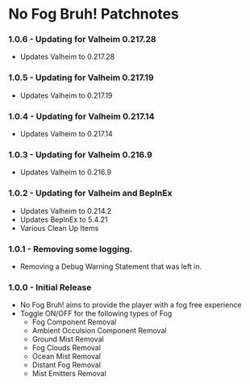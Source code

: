 # No Fog Bruh! Patchnotes
### 1.0.6 - Updating for Valheim 0.217.28
* Updates Valheim to 0.217.28

### 1.0.5 - Updating for Valheim 0.217.19
* Updates Valheim to 0.217.19

### 1.0.4 - Updating for Valheim 0.217.14
* Updates Valheim to 0.217.14

### 1.0.3 - Updating for Valheim 0.216.9
* Updates Valheim to 0.216.9

### 1.0.2 - Updating for Valheim and BepInEx
* Updates Valheim to 0.214.2
* Updates BepInEx to 5.4.21
* Various Clean Up Items

### 1.0.1 - Removing some logging.
* Removing a Debug Warning Statement that was left in.

### 1.0.0 - Initial Release
*  No Fog Bruh! aims to provide the player with a fog free experience
* Toggle ON/OFF for the following types of Fog
  * Fog Component Removal
  * Ambient Occulsion Component Removal
  * Ground Mist Removal
  * Fog Clouds Removal
  * Ocean Mist Removal
  * Distant Fog Removal
  * Mist Emitters Removal